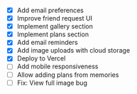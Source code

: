 - [x] Add email preferences
- [x] Improve friend request UI
- [x] Implement gallery section
- [x] Implement plans section
- [x] Add email reminders
- [x] Add image uploads with cloud storage
- [x] Deploy to Vercel
- [ ] Add mobile responsiveness
- [ ] Allow adding plans from memories
- [ ] Fix: View full image bug
